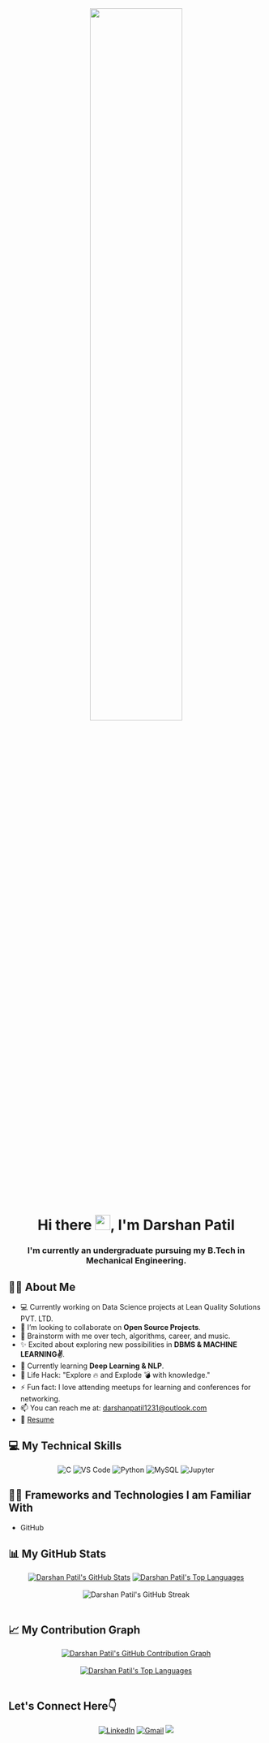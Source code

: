 <div align="center">
  <a href="#"><img width="60%" height="auto" src="https://camo.githubusercontent.com/7de37139d0b4c1ce40865e799b446c0e963a3dd8fb68d239707237c40604fa3d/68747470733a2f2f63646e2e6472696262626c652e636f6d2f75736572732f3733303730332f73637265656e73686f74732f363538313234332f6176656e746f2e676966" height="90px"/></a>
</div>

<h1 align="center">Hi there <img src="https://raw.githubusercontent.com/MartinHeinz/MartinHeinz/master/wave.gif" width="30px">, I'm Darshan Patil </h1>

<h3 align="center">I'm currently an undergraduate pursuing my B.Tech in Mechanical Engineering.</h3>

## 🙋‍♂️ About Me 

- 💻 Currently working on Data Science projects at Lean Quality Solutions PVT. LTD.
- 👯 I’m looking to collaborate on **Open Source Projects**.
- 💬 Brainstorm with me over tech, algorithms, career, and music.
- ✨ Excited about exploring new possibilities in **DBMS & MACHINE LEARNING✌**.
- 🌱 Currently learning **Deep Learning & NLP**.
- 🎯 Life Hack: "Explore 🔥 and Explode 💣 with knowledge."
- ⚡ Fun fact: I love attending meetups for learning and conferences for networking.
- 📫 You can reach me at: darshanpatil1231@outlook.com
- 📝 [Resume](https://github.com/DarshanPatil02/Resume/blob/main/Darshan_Patil_resume.pdf)

## 💻 My Technical Skills

<p align="center">
  <img alt="C" src="https://img.shields.io/badge/c-%2300599C.svg?&style=for-the-badge&logo=c&logoColor=white" />
  <img alt="VS Code" src="https://img.shields.io/badge/Visual_Studio_Code-0078D4?style=for-the-badge&logo=visual%20studio%20code&logoColor=white" />
  <img alt="Python" src="https://img.shields.io/badge/python-%2314354C.svg?style=for-the-badge&logo=python&logoColor=white" />
  <img alt="MySQL" src="https://img.shields.io/badge/MySQL-00000F?style=for-the-badge&logo=mysql&logoColor=white" />
  <img alt="Jupyter" src="https://img.shields.io/badge/Jupyter-F37626.svg?&style=for-the-badge&logo=Jupyter&logoColor=white" />
</p> 

## 👩‍💻 Frameworks and Technologies I am Familiar With

- GitHub

## 📊 My GitHub Stats

<div align="center">
  <a href="https://github.com/darshanpatil02/github-readme-stats"><img alt="Darshan Patil's GitHub Stats" src="https://github-readme-stats.vercel.app/api?username=darshanpatil02&show_icons=true&count_private=true&theme=react&hide_border=true&bg_color=0D1117" /></a> 
  <a href="https://github.com/darshanpatil02/github-readme-stats"><img alt="Darshan Patil's Top Languages" src="https://github-readme-stats.vercel.app/api/top-langs/?username=darshanpatil02&langs_count=8&count_private=true&layout=compact&theme=react&hide_border=true&bg_color=0D1117" /></a>
</div>
<br/>

<div align="center">
  <img align="center" src="https://github-readme-streak-stats.herokuapp.com/?user=darshanpatil02&theme=dark" alt="Darshan Patil's GitHub Streak" />
</div>
<br/>

## 📈 My Contribution Graph

<div align="center">
  <a href="http://www.github.com/darshanpatil02"><img src="https://github-readme-activity-graph.cyclic.app/graph?username=darshanpatil02&bg_color=000000&color=ffffff&line=10b981&point=ffffff&area_color=000000&area=true&hide_border=true&custom_title=Darshan's%20Commits%20Graph" alt="Darshan Patil's GitHub Contribution Graph" /></a>
</div>
<br/>

<div align="center">
  <a href="https://github.com/darshanpatil02" align="left"><img src="https://github-readme-stats.vercel.app/api/top-langs/?username=darshanpatil02&langs_count=10&title_color=22c55e&text_color=ffffff&icon_color=10b981&bg_color=000000&hide_border=true&locale=en&custom_title=Top%20%Languages" alt="Darshan Patil's Top Languages" /></a>
</div>
<br/>

## Let's Connect Here👇

<div align="center">
  <a href="https://www.linkedin.com/in/patil-darshan/" target="_blank"><img alt="LinkedIn" src="https://img.shields.io/badge/linkedin%20-%230077B5.svg?&style=for-the-badge&logo=linkedin&logoColor=white" /></a>
  <a href="mailto:darshanpatil1231@outlook.com"><img  alt="Gmail" src="https://img.shields.io/badge/Gmail-D14836?style=for-the-badge&logo=gmail&logoColor=white" /></a>
  <a href="https://twitter.com/Darshan_Patil_1" target="_blank"><img src="https://img.shields.io/badge/twitter-%2300acee.svg?&style=for-the-badge&logo=twitter&logoColor=white&alt=twitter" /></a>
</div>
